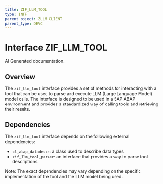 ```yaml
---
title: ZIF_LLM_TOOL
type: INTF
parent_object: ZLLM_CLIENT
parent_type: DEVC
---
```


# Interface ZIF_LLM_TOOL

AI Generated documentation.

## Overview

The `zif_llm_tool` interface provides a set of methods for interacting with a tool that can be used to parse and execute LLM (Large Language Model) model calls. The interface is designed to be used in a SAP ABAP environment and provides a standardized way of calling tools and retrieving their results.

## Dependencies

The `zif_llm_tool` interface depends on the following external dependencies:

* `cl_abap_datadescr`: a class used to describe data types
* `zif_llm_tool_parser`: an interface that provides a way to parse tool descriptions

Note: The exact dependencies may vary depending on the specific implementation of the tool and the LLM model being used.
